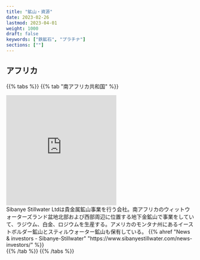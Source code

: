 ```yaml
---
title: "鉱山・資源"
date: 2023-02-26
lastmod: 2023-04-01
weight: 1000
draft: false
keywords: ["鉄鉱石", "プラチナ"]
sections: [""]
---
```


## アフリカ

{{% tabs %}}
{{% tab "南アフリカ共和国" %}}
<div class="googlemap-if">
<iframe src="https://www.google.com/maps/embed?pb=!4v1677591917040!6m8!1m7!1saivakX3HciAeUhdzF5TKLg!2m2!1d-26.36385338113757!2d27.47033371140126!3f69.32311929404811!4f-5.637996779351013!5f3.325193203789971" width="295" height="295" style="border:0;" allowfullscreen="" loading="lazy" referrerpolicy="no-referrer-when-downgrade"></iframe>
<div class="description">
Sibanye Stillwater Ltdは貴金属鉱山事業を行う会社。南アフリカのウィットウォーターズランド盆地北部および西部周辺に位置する地下金鉱山で事業をしていて、ラジウム、白金、ロジウムを生産する。アメリカのモンタナ州にあるイーストボルダー鉱山とスティルウォーター鉱山も保有している。
{{% ahref "News & investors - Sibanye-Stillwater" "https://www.sibanyestillwater.com/news-investors/" %}}
</div>
</div>
{{% /tab %}}
{{% /tabs %}}
